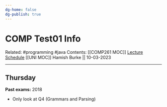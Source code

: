 ```yaml
---
dg-home: false
dg-publish: true
---
```


# COMP Test01 Info

Related: #programming #java 
Contents: [[COMP261 MOC]]
[Lecture Schedule](https://ecs.wgtn.ac.nz/Courses/COMP261_2023T1/LectureSchedule)
[[UNI MOC]]
Hamish Burke || 10-03-2023
***

## Thursday

**Past exams:**
2018
- Only look at Q4 (Grammars and Parsing)


